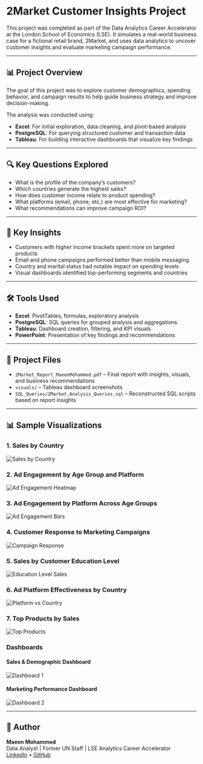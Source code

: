 # 2Market Customer Insights Project

This project was completed as part of the Data Analytics Career Accelerator at the London School of Economics (LSE). It simulates a real-world business case for a fictional retail brand, 2Market, and uses data analytics to uncover customer insights and evaluate marketing campaign performance.

---

## 📊 Project Overview

The goal of this project was to explore customer demographics, spending behavior, and campaign results to help guide business strategy and improve decision-making.

The analysis was conducted using:
- **Excel**: For initial exploration, data cleaning, and pivot-based analysis  
- **PostgreSQL**: For querying structured customer and transaction data  
- **Tableau**: For building interactive dashboards that visualize key findings  

---

## 🔍 Key Questions Explored

- What is the profile of the company’s customers?  
- Which countries generate the highest sales?  
- How does customer income relate to product spending?  
- What platforms (email, phone, etc.) are most effective for marketing?  
- What recommendations can improve campaign ROI?

---

## 🧠 Key Insights

- Customers with higher income brackets spent more on targeted products  
- Email and phone campaigns performed better than mobile messaging  
- Country and marital status had notable impact on spending levels  
- Visual dashboards identified top-performing segments and countries

---

## 🛠 Tools Used

- **Excel**: PivotTables, formulas, exploratory analysis  
- **PostgreSQL**: SQL queries for grouped analysis and aggregations  
- **Tableau**: Dashboard creation, filtering, and KPI visuals  
- **PowerPoint**: Presentation of key findings and recommendations  

---

## 📁 Project Files

- `2Market_Report_MaeenMohammed.pdf` – Final report with insights, visuals, and business recommendations  
- `visuals/` – Tableau dashboard screenshots  
- `SQL_Queries/2Market_Analysis_Queries.sql` – Reconstructed SQL scripts based on report insights  
  

---

## 📊 Sample Visualizations

### 1. Sales by Country  
![Sales by Country](visuals/1.jpg)

### 2. Ad Engagement by Age Group and Platform  
![Ad Engagement Heatmap](visuals/2.jpg)

### 3. Ad Engagement by Platform Across Age Groups  
![Ad Engagement Bars](visuals/3.jpg)

### 4. Customer Response to Marketing Campaigns  
![Campaign Response](visuals/4.jpg)

### 5. Sales by Customer Education Level  
![Education Level Sales](visuals/5.jpg)

### 6. Ad Platform Effectiveness by Country  
![Platform vs Country](visuals/6.jpg)

### 7. Top Products by Sales  
![Top Products](visuals/7.jpg)

### Dashboards  
#### Sales & Demographic Dashboard  
![Dashboard 1](visuals/dash-1.jpg)

#### Marketing Performance Dashboard  
![Dashboard 2](visuals/dash-2.jpg)

---

## 📌 Author

**Maeen Mohammed**  
Data Analyst | Former UN Staff | LSE Analytics Career Accelerator  
[LinkedIn](https://www.linkedin.com/in/maeen-mohammed-2910a9a2) • [GitHub](https://github.com/maeenmohammed2027)



